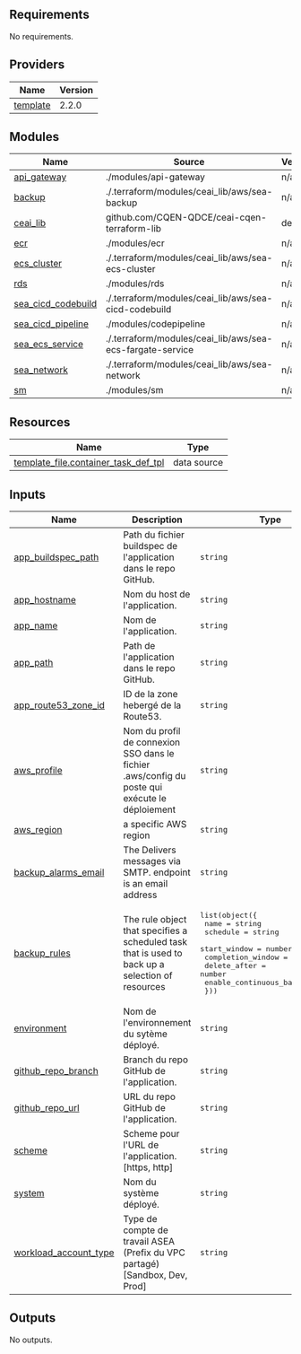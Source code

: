 <!-- BEGIN_TF_DOCS -->
## Requirements

No requirements.

## Providers

| Name | Version |
|------|---------|
| <a name="provider_template"></a> [template](#provider\_template) | 2.2.0 |

## Modules

| Name | Source | Version |
|------|--------|---------|
| <a name="module_api_gateway"></a> [api\_gateway](#module\_api\_gateway) | ./modules/api-gateway | n/a |
| <a name="module_backup"></a> [backup](#module\_backup) | ./.terraform/modules/ceai_lib/aws/sea-backup | n/a |
| <a name="module_ceai_lib"></a> [ceai\_lib](#module\_ceai\_lib) | github.com/CQEN-QDCE/ceai-cqen-terraform-lib | dev |
| <a name="module_ecr"></a> [ecr](#module\_ecr) | ./modules/ecr | n/a |
| <a name="module_ecs_cluster"></a> [ecs\_cluster](#module\_ecs\_cluster) | ./.terraform/modules/ceai_lib/aws/sea-ecs-cluster | n/a |
| <a name="module_rds"></a> [rds](#module\_rds) | ./modules/rds | n/a |
| <a name="module_sea_cicd_codebuild"></a> [sea\_cicd\_codebuild](#module\_sea\_cicd\_codebuild) | ./.terraform/modules/ceai_lib/aws/sea-cicd-codebuild | n/a |
| <a name="module_sea_cicd_pipeline"></a> [sea\_cicd\_pipeline](#module\_sea\_cicd\_pipeline) | ./modules/codepipeline | n/a |
| <a name="module_sea_ecs_service"></a> [sea\_ecs\_service](#module\_sea\_ecs\_service) | ./.terraform/modules/ceai_lib/aws/sea-ecs-fargate-service | n/a |
| <a name="module_sea_network"></a> [sea\_network](#module\_sea\_network) | ./.terraform/modules/ceai_lib/aws/sea-network | n/a |
| <a name="module_sm"></a> [sm](#module\_sm) | ./modules/sm | n/a |

## Resources

| Name | Type |
|------|------|
| [template_file.container_task_def_tpl](https://registry.terraform.io/providers/hashicorp/template/latest/docs/data-sources/file) | data source |

## Inputs

| Name | Description | Type | Default | Required |
|------|-------------|------|---------|:--------:|
| <a name="input_app_buildspec_path"></a> [app\_buildspec\_path](#input\_app\_buildspec\_path) | Path du fichier buildspec de l'application dans le repo GitHub. | `string` | n/a | yes |
| <a name="input_app_hostname"></a> [app\_hostname](#input\_app\_hostname) | Nom du host de l'application. | `string` | n/a | yes |
| <a name="input_app_name"></a> [app\_name](#input\_app\_name) | Nom de l'application. | `string` | n/a | yes |
| <a name="input_app_path"></a> [app\_path](#input\_app\_path) | Path de l'application dans le repo GitHub. | `string` | n/a | yes |
| <a name="input_app_route53_zone_id"></a> [app\_route53\_zone\_id](#input\_app\_route53\_zone\_id) | ID de la zone hebergé de la Route53. | `string` | n/a | yes |
| <a name="input_aws_profile"></a> [aws\_profile](#input\_aws\_profile) | Nom du profil de connexion SSO dans le fichier .aws/config du poste qui exécute le déploiement | `string` | n/a | yes |
| <a name="input_aws_region"></a> [aws\_region](#input\_aws\_region) | a specific AWS region | `string` | n/a | yes |
| <a name="input_backup_alarms_email"></a> [backup\_alarms\_email](#input\_backup\_alarms\_email) | The Delivers messages via SMTP. endpoint is an email address | `string` | n/a | yes |
| <a name="input_backup_rules"></a> [backup\_rules](#input\_backup\_rules) | The rule object that specifies a scheduled task that is used to back up a selection of resources | <pre>list(object({<br>      name                     = string<br>      schedule                 = string<br>      start_window             = number<br>      completion_window        = number<br>      delete_after             = number<br>      enable_continuous_backup = bool<br>    }))</pre> | n/a | yes |
| <a name="input_environment"></a> [environment](#input\_environment) | Nom de l'environnement du sytème déployé. | `string` | n/a | yes |
| <a name="input_github_repo_branch"></a> [github\_repo\_branch](#input\_github\_repo\_branch) | Branch du repo GitHub de l'application. | `string` | n/a | yes |
| <a name="input_github_repo_url"></a> [github\_repo\_url](#input\_github\_repo\_url) | URL du repo GitHub de l'application. | `string` | n/a | yes |
| <a name="input_scheme"></a> [scheme](#input\_scheme) | Scheme pour l'URL de l'application. [https, http] | `string` | n/a | yes |
| <a name="input_system"></a> [system](#input\_system) | Nom du système déployé. | `string` | `"Exemple"` | no |
| <a name="input_workload_account_type"></a> [workload\_account\_type](#input\_workload\_account\_type) | Type de compte de travail ASEA (Prefix du VPC partagé) [Sandbox, Dev, Prod] | `string` | n/a | yes |

## Outputs

No outputs.
<!-- END_TF_DOCS -->